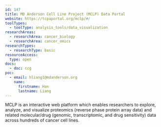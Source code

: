 ```yaml
---
id: 147
title: MD Anderson Cell Line Project (MCLP) Data Portal 
website: https://tcpaportal.org/mclp/#/
toolTypes:
  - toolType: analysis_tools/data_visualization
researchAreas:
  - researchArea: cancer_biology
  - researchArea: cancer_omics
researchTypes:
  - researchType: basic
resourceAccess:
  type: open
docs:
  - doc: ccg
poc:
  - email: hliang1@mdanderson.org
    name:
      firstname: Han
      lastname: Liang
---
```

MCLP is an interactive web platform which enables researchers to explore, analyze, and visualize proteomics (reverse phase protein array data) and related molecular/drug (genomic, transcriptomic, and drug sensitivity) data across  hundreds  of cancer cell lines.
